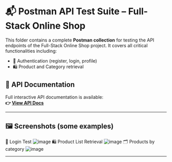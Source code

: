 # 📬 Postman API Test Suite – Full-Stack Online Shop

This folder contains a complete **Postman collection** for testing the API endpoints of the Full-Stack Online Shop project. It covers all critical functionalities including:

- 🔐 Authentication (register, login, profile)
- 🛍️ Product and Category retrieval



## 🔗 API Documentation

Full interactive API documentation is available:  
**👉 [View API Docs](https://documenter.getpostman.com/view/40879403/2sB2qi8Hqq)**  

---

## 🖼️ Screenshots (some examples)
🔐 Login Test
![image](https://github.com/user-attachments/assets/4c002cdb-ad67-4b2d-9794-990a7270f13b)
🛍️ Product List Retrieval
![image](https://github.com/user-attachments/assets/41f021d4-76a2-40a7-8d5f-bd70fd317695)
🗂️ Products by category
![image](https://github.com/user-attachments/assets/498aa3f0-8165-4c1a-a34c-7548f26a10f3)




---



